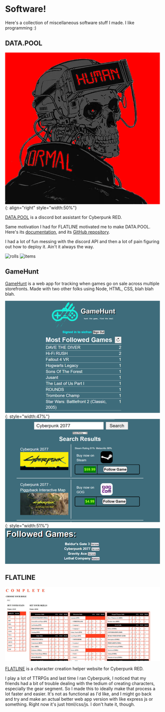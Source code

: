 # Software!
Here's a collection of miscellaneous software stuff I made. I like programming :)

## DATA.POOL

![datapool](img/datapool/datapool.png){: align="right" style="width:50%"}

[DATA.POOL](https://jollista.github.io/DATA.POOL/) is a discord bot assistant for Cyberpunk RED.

Same motivation I had for FLATLINE motivated me to make DATA.POOL. Here's its [documentation](https://jollista.github.io/DATA.POOL/), and its [GitHub repository](https://github.com/jollista/DATA.POOL/).

I had a lot of fun messing with the discord API and then a lot of pain figuring out how to deploy it. Ain't it always the way.

![rolls](img/datapool/datapool-rolls.gif)
![items](img/datapool/datapool-items.gif)

## GameHunt

[GameHunt](https://game-hunt.vercel.app/) is a web app for tracking when games go on sale across multiple storefronts. Made with two other folks using Node, HTML, CSS, blah blah blah.

![mostfollowed](img/gamehunt/mostfollowed.png){: style="width:47%"}
![search](img/gamehunt/searchgame.png){: style="width:51%"}
![followed](img/gamehunt/followedgames.png)

## FLATLINE
![flatline](img/flatline/Capture.JPG)

[FLATLINE](https://jollista.github.io/Flatline/) is a character creation helper website for Cyberpunk RED. 

I play a lot of TTRPGs and last time I ran Cyberpunk, I noticed that my friends had a bit of trouble dealing with the tedium of creating characters, especially the gear segment. So I made this to ideally make that process a lot faster and easier. It's not as functional as I'd like, and I might go back and try and make an actual better web app version with like express js or something. Right now it's just html/css/js. I don't hate it, though.